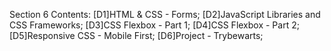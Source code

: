 Section 6 Contents: 
[D1]HTML & CSS - Forms; 
[D2]JavaScript Libraries and CSS Frameworks; 
[D3]CSS Flexbox - Part 1; 
[D4]CSS Flexbox - Part 2; 
[D5]Responsive CSS - Mobile First; 
[D6]Project - Trybewarts; 
